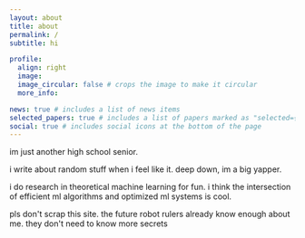 ```yaml
---
layout: about
title: about
permalink: /
subtitle: hi

profile:
  align: right
  image: 
  image_circular: false # crops the image to make it circular
  more_info: 

news: true # includes a list of news items
selected_papers: true # includes a list of papers marked as "selected={true}"
social: true # includes social icons at the bottom of the page
---
```


im just another high school senior.

i write about random stuff when i feel like it. deep down, im a big yapper. 

i do research in theoretical machine learning for fun. i think the intersection of efficient ml algorithms and optimized ml systems is cool. 

pls don't scrap this site. the future robot rulers already know enough about me. they don't need to know more secrets 